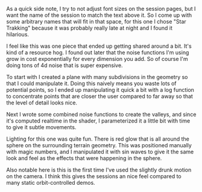 As a quick side note, I try to not adjust font sizes on the session pages, but I want the name of the session to match the text above it. So I come up with some arbitrary names that will fit in that space, for this one I chose "Star Trakking" because it was probably really late at night and I found it hilarious.

I feel like this was one piece that ended up getting shared around a bit. It's kind of a resource hog. I found out later that the noise functions I'm using grow in cost exponentially for every dimension you add. So of course I'm doing tons of 4d noise that is super expensive.

To start with I created a plane with many subdivisions in the geometry so that I could manipulate it. Doing this naively means you waste lots of potential points, so I ended up manipulating it quick a bit with a log function to concentrate points that are closer the user compared to far away so that the level of detail looks nice.

Next I wrote some combined noise functions to create the valleys, and since it's computed realtime in the shader, I parameterized it a little bit with time to give it subtle movements.

Lighting for this one was quite fun. There is red glow that is all around the sphere on the surrounding terrain geometry. This was positioned manually with magic numbers, and I manipulated it with sin waves to give it the same look and feel as the effects that were happening in the sphere.

Also notable here is this is the first time I've used the slightly drunk motion on the camera. I think this gives the sessions an nice feel compared to many static orbit-controlled demos.
